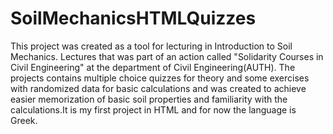 # SoilMechanicsHTMLQuizzes

This project was created as a tool for lecturing in Introduction to Soil Mechanics. Lectures that was part of an action called "Solidarity Courses in Civil Engineering" at the department of Civil Engineering(AUTH). The projects contains multiple choice quizzes for theory and some exercises with randomized data for basic calculations and was created to achieve easier memorization of basic soil properties and familiarity with the calculations.It is my first project in HTML and for now the language is Greek.
